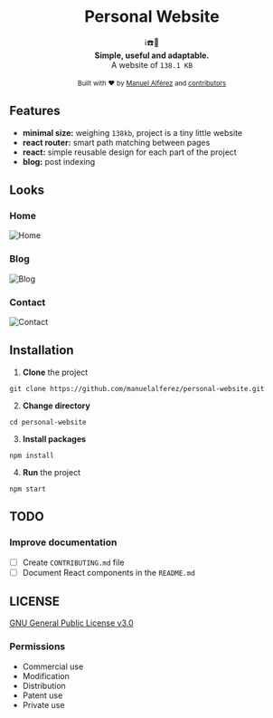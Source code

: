 <h1 align="center">Personal Website</h1>
<div align="center">
	  ℹ️☎️📝
</div>
<div align="center">
  <strong>Simple, useful and adaptable.</strong>
</div>
<div align="center">
  A website of <code>138.1 KB</code>
</div>

<br />

<div align="center">
  <sub>Built with ❤︎ by
  <a href="https://twitter.com/manuelalferez">Manuel Alférez</a> and
  <a href="https://github.com/manuelalferez/personal-website/graphs/contributors">
    contributors
  </a>
</div>

## Features
- __minimal size:__ weighing `138kb`, project is a tiny little website
- __react router:__ smart path matching between pages
- __react:__ simple reusable design for each part of the project
- __blog:__ post indexing

## Looks

### Home
![Home](https://i.ibb.co/T0GWKrX/Captura-de-pantalla-2020-03-19-a-las-20-50-36.png)

### Blog

![Blog](https://i.ibb.co/6JCmQcy/Captura-de-pantalla-2020-03-19-a-las-20-51-04.png)

### Contact

![Contact](https://i.ibb.co/gWXPRPQ/Captura-de-pantalla-2020-03-19-a-las-20-50-53.png)

## Installation
1. **Clone** the project

`git clone https://github.com/manuelalferez/personal-website.git`

2. **Change directory**

`cd personal-website`

3. **Install packages** 

`npm install`

4. **Run** the project 

`npm start`

## TODO

### Improve documentation
 - [ ] Create `CONTRIBUTING.md` file
 - [ ] Document React components in the `README.md`

## LICENSE
[GNU General Public License v3.0](https://github.com/manuelalferez/personal-website/blob/master/LICENSE)

### Permissions
-   Commercial use
-   Modification
-   Distribution
-   Patent use
-   Private use
